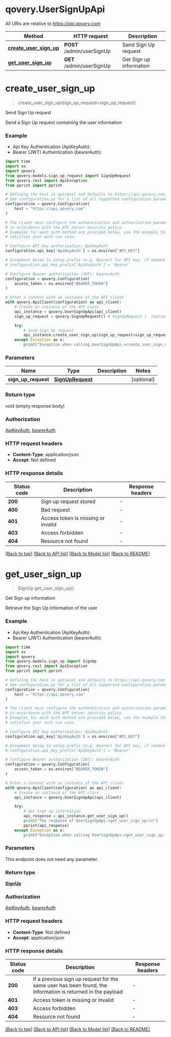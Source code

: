 # qovery.UserSignUpApi

All URIs are relative to *https://api.qovery.com*

Method | HTTP request | Description
------------- | ------------- | -------------
[**create_user_sign_up**](UserSignUpApi.md#create_user_sign_up) | **POST** /admin/userSignUp | Send Sign Up request
[**get_user_sign_up**](UserSignUpApi.md#get_user_sign_up) | **GET** /admin/userSignUp | Get Sign up information


# **create_user_sign_up**
> create_user_sign_up(sign_up_request=sign_up_request)

Send Sign Up request

Send a Sign Up request containing the user information

### Example

* Api Key Authentication (ApiKeyAuth):
* Bearer (JWT) Authentication (bearerAuth):

```python
import time
import os
import qovery
from qovery.models.sign_up_request import SignUpRequest
from qovery.rest import ApiException
from pprint import pprint

# Defining the host is optional and defaults to https://api.qovery.com
# See configuration.py for a list of all supported configuration parameters.
configuration = qovery.Configuration(
    host = "https://api.qovery.com"
)

# The client must configure the authentication and authorization parameters
# in accordance with the API server security policy.
# Examples for each auth method are provided below, use the example that
# satisfies your auth use case.

# Configure API key authorization: ApiKeyAuth
configuration.api_key['ApiKeyAuth'] = os.environ["API_KEY"]

# Uncomment below to setup prefix (e.g. Bearer) for API key, if needed
# configuration.api_key_prefix['ApiKeyAuth'] = 'Bearer'

# Configure Bearer authorization (JWT): bearerAuth
configuration = qovery.Configuration(
    access_token = os.environ["BEARER_TOKEN"]
)

# Enter a context with an instance of the API client
with qovery.ApiClient(configuration) as api_client:
    # Create an instance of the API class
    api_instance = qovery.UserSignUpApi(api_client)
    sign_up_request = qovery.SignUpRequest() # SignUpRequest |  (optional)

    try:
        # Send Sign Up request
        api_instance.create_user_sign_up(sign_up_request=sign_up_request)
    except Exception as e:
        print("Exception when calling UserSignUpApi->create_user_sign_up: %s\n" % e)
```



### Parameters


Name | Type | Description  | Notes
------------- | ------------- | ------------- | -------------
 **sign_up_request** | [**SignUpRequest**](SignUpRequest.md)|  | [optional] 

### Return type

void (empty response body)

### Authorization

[ApiKeyAuth](../README.md#ApiKeyAuth), [bearerAuth](../README.md#bearerAuth)

### HTTP request headers

 - **Content-Type**: application/json
 - **Accept**: Not defined

### HTTP response details

| Status code | Description | Response headers |
|-------------|-------------|------------------|
**200** | Sign up request stored |  -  |
**400** | Bad request |  -  |
**401** | Access token is missing or invalid |  -  |
**403** | Access forbidden |  -  |
**404** | Resource not found |  -  |

[[Back to top]](#) [[Back to API list]](../README.md#documentation-for-api-endpoints) [[Back to Model list]](../README.md#documentation-for-models) [[Back to README]](../README.md)

# **get_user_sign_up**
> SignUp get_user_sign_up()

Get Sign up information

Retrieve the Sign Up information of the user

### Example

* Api Key Authentication (ApiKeyAuth):
* Bearer (JWT) Authentication (bearerAuth):

```python
import time
import os
import qovery
from qovery.models.sign_up import SignUp
from qovery.rest import ApiException
from pprint import pprint

# Defining the host is optional and defaults to https://api.qovery.com
# See configuration.py for a list of all supported configuration parameters.
configuration = qovery.Configuration(
    host = "https://api.qovery.com"
)

# The client must configure the authentication and authorization parameters
# in accordance with the API server security policy.
# Examples for each auth method are provided below, use the example that
# satisfies your auth use case.

# Configure API key authorization: ApiKeyAuth
configuration.api_key['ApiKeyAuth'] = os.environ["API_KEY"]

# Uncomment below to setup prefix (e.g. Bearer) for API key, if needed
# configuration.api_key_prefix['ApiKeyAuth'] = 'Bearer'

# Configure Bearer authorization (JWT): bearerAuth
configuration = qovery.Configuration(
    access_token = os.environ["BEARER_TOKEN"]
)

# Enter a context with an instance of the API client
with qovery.ApiClient(configuration) as api_client:
    # Create an instance of the API class
    api_instance = qovery.UserSignUpApi(api_client)

    try:
        # Get Sign up information
        api_response = api_instance.get_user_sign_up()
        print("The response of UserSignUpApi->get_user_sign_up:\n")
        pprint(api_response)
    except Exception as e:
        print("Exception when calling UserSignUpApi->get_user_sign_up: %s\n" % e)
```



### Parameters

This endpoint does not need any parameter.

### Return type

[**SignUp**](SignUp.md)

### Authorization

[ApiKeyAuth](../README.md#ApiKeyAuth), [bearerAuth](../README.md#bearerAuth)

### HTTP request headers

 - **Content-Type**: Not defined
 - **Accept**: application/json

### HTTP response details

| Status code | Description | Response headers |
|-------------|-------------|------------------|
**200** | If a previous sign up request for the same user has been found, the information is returned in the payload |  -  |
**401** | Access token is missing or invalid |  -  |
**403** | Access forbidden |  -  |
**404** | Resource not found |  -  |

[[Back to top]](#) [[Back to API list]](../README.md#documentation-for-api-endpoints) [[Back to Model list]](../README.md#documentation-for-models) [[Back to README]](../README.md)


